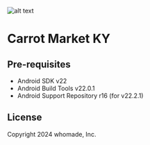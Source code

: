 ![alt text](http://52.231.229.156/app/app_icon.png)

Carrot Market KY
===================================


Pre-requisites
--------------

- Android SDK v22
- Android Build Tools v22.0.1
- Android Support Repository r16 (for v22.2.1)

License
-------

Copyright 2024 whomade, Inc.

